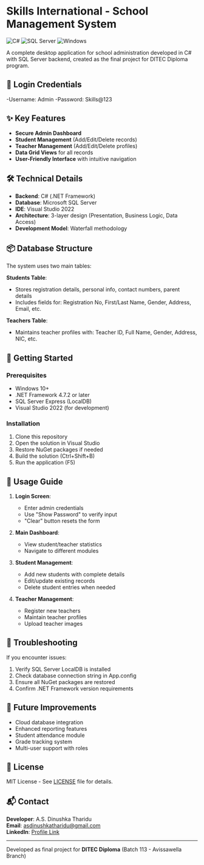 # Skills International - School Management System

![C#](https://img.shields.io/badge/C%23-239120?logo=c-sharp&logoColor=white)
![SQL Server](https://img.shields.io/badge/SQL%20Server-CC2927?logo=microsoft-sql-server&logoColor=white)
![Windows](https://img.shields.io/badge/Windows-0078D6?logo=windows&logoColor=white)

A complete desktop application for school administration developed in C# with SQL Server backend, created as the final project for DITEC Diploma program.

## 🔑 Login Credentials
-Username: Admin
-Password: Skills@123


## ✨ Key Features
- **Secure Admin Dashboard**
- **Student Management** (Add/Edit/Delete records)
- **Teacher Management** (Add/Edit/Delete profiles)
- **Data Grid Views** for all records
- **User-Friendly Interface** with intuitive navigation

## 🛠️ Technical Details
- **Backend**: C# (.NET Framework)
- **Database**: Microsoft SQL Server
- **IDE**: Visual Studio 2022
- **Architecture**: 3-layer design (Presentation, Business Logic, Data Access)
- **Development Model**: Waterfall methodology

## 📦 Database Structure
The system uses two main tables:

**Students Table**:
- Stores registration details, personal info, contact numbers, parent details
- Includes fields for: Registration No, First/Last Name, Gender, Address, Email, etc.

**Teachers Table**:
- Maintains teacher profiles with: Teacher ID, Full Name, Gender, Address, NIC, etc.

## 🚀 Getting Started

### Prerequisites
- Windows 10+
- .NET Framework 4.7.2 or later
- SQL Server Express (LocalDB)
- Visual Studio 2022 (for development)

### Installation
1. Clone this repository
2. Open the solution in Visual Studio
3. Restore NuGet packages if needed
4. Build the solution (Ctrl+Shift+B)
5. Run the application (F5)

## 📝 Usage Guide
1. **Login Screen**:
   - Enter admin credentials
   - Use "Show Password" to verify input
   - "Clear" button resets the form

2. **Main Dashboard**:
   - View student/teacher statistics
   - Navigate to different modules

3. **Student Management**:
   - Add new students with complete details
   - Edit/update existing records
   - Delete student entries when needed

4. **Teacher Management**:
   - Register new teachers
   - Maintain teacher profiles
   - Upload teacher images

## 🔧 Troubleshooting
If you encounter issues:
1. Verify SQL Server LocalDB is installed
2. Check database connection string in App.config
3. Ensure all NuGet packages are restored
4. Confirm .NET Framework version requirements

## 🌟 Future Improvements
- Cloud database integration
- Enhanced reporting features
- Student attendance module
- Grade tracking system
- Multi-user support with roles

## 📜 License
MIT License - See [LICENSE](LICENSE) file for details.

## 📬 Contact
**Developer**: A.S. Dinushka Tharidu  
**Email**: asdinushkatharidu@gmail.com    
**LinkedIn**: [Profile Link](https://www.linkedin.com/in/dinushka-tharidu-b3a1a1253)

---

Developed as final project for **DITEC Diploma** (Batch 113 - Avissawella Branch)
